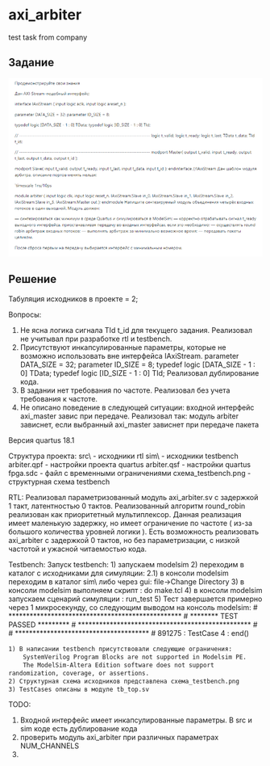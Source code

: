 # axi_arbiter
test task from company

## Задание
![Task](./task_fpga.png)

## Решение
Табуляция исходников в проекте = 2;

Вопросы:
1) Не ясна логика сигнала TId t_id для текущего задания. Реализовал не учитывал при разработке rtl и testbench.  
2) Присутствуют инкапсулированные параметры, которые не возможно использовать вне интерфейса IAxiStream.
	parameter DATA_SIZE = 32;
	parameter ID_SIZE = 8;
	typedef logic [DATA_SIZE - 1 : 0] TData;
	typedef logic [ID_SIZE - 1 : 0] TId;
	Реализовал дублирование кода.
3) В задании нет требования по частоте. Реализовал без учета требования к частоте.
4) Не описано поведение в следующей ситуации: входной интерфейс axi_master завис при передаче. 
	 Реализовал так: модуль arbiter зависнет, если выбранный axi_master зависнет при передаче пакета 

Версия quartus 18.1 

Cтруктура проекта: 
src\ 					- исходники rtl
sim\					- исходники testbench
arbiter.qpf   - настройки проекта quartus
arbiter.qsf		- настройки quartus
fpga.sdc			- файл с временными ограничениями
схема_testbench.png - структурная схема testbench

RTL:
	Реализовал параметризованный модуль axi_arbiter.sv c задержкой 1 такт, латентностью 0 тактов. Реализованный алгоритм round_robin реализован как
	приоритетный мультиплексор. Данная реализация имеет маленькую задержку, но имеет ограничение по частоте ( из-за большого количества уровней логики ).
  Есть возможность реализовать axi_arbiter с задержкой 0 тактов, но без параметризации, с низкой частотой и ужасной читаемостью кода.

Testbench:
	Запуск testbench:
		1) запускаем modelsim
		2) переходим в каталог c исходниками для симуляции:
			2.1) в консоли modelsim переходим в каталог sim\ либо через gui: file->Change Directory
		3) в консоли modelsim выполняем скрипт : do make.tcl
		4) в консоли modelsim запускаем сценарий симуляции : run_test 
		5) Тест завершается примерно через 1 микросекунду, со следующим выводом на консоль modelsim:
			# *************************************************
			# ********            TEST PASSED         *********
			# *************************************************
			# 
			# **************************************
			#  891275 : TestCase 4 : end()	
		
		
	1) В написании testbench присутствовали следующие ограничения:
		SystemVerilog Program Blocks are not supported in Modelsim PE.
		The ModelSim-Altera Edition software does not support randomization, coverage, or assertions.	
	2) Структурная схема исходников представлена схема_testbench.png 
	3) TestCases описаны в модуле tb_top.sv
	
	
TODO: 
1) Входной интерфейс имеет инкапсулированные параметры. В src и sim коде есть дублирование кода 
2) проверить модуль axi_arbiter при различных параметрах NUM_CHANNELS
3) 
